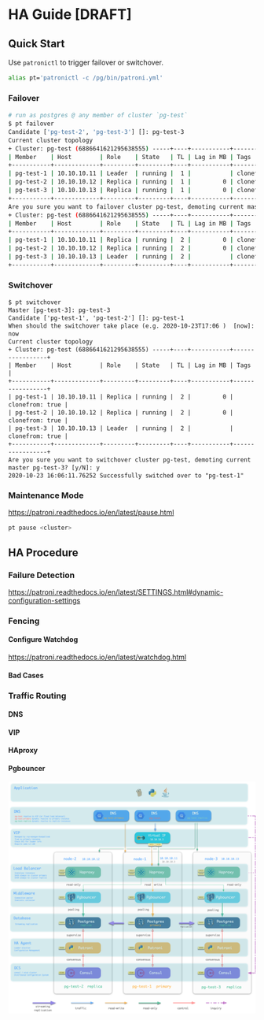 # HA Guide  [DRAFT]



## Quick Start

Use `patronictl` to trigger failover or switchover.

```bash
alias pt='patronictl -c /pg/bin/patroni.yml'
```

### Failover

```bash
# run as postgres @ any member of cluster `pg-test`
$ pt failover
Candidate ['pg-test-2', 'pg-test-3'] []: pg-test-3
Current cluster topology
+ Cluster: pg-test (6886641621295638555) -----+----+-----------+-----------------+
| Member    | Host        | Role    | State   | TL | Lag in MB | Tags            |
+-----------+-------------+---------+---------+----+-----------+-----------------+
| pg-test-1 | 10.10.10.11 | Leader  | running |  1 |           | clonefrom: true |
| pg-test-2 | 10.10.10.12 | Replica | running |  1 |         0 | clonefrom: true |
| pg-test-3 | 10.10.10.13 | Replica | running |  1 |         0 | clonefrom: true |
+-----------+-------------+---------+---------+----+-----------+-----------------+
Are you sure you want to failover cluster pg-test, demoting current master pg-test-1? [y/N]: y
+ Cluster: pg-test (6886641621295638555) -----+----+-----------+-----------------+
| Member    | Host        | Role    | State   | TL | Lag in MB | Tags            |
+-----------+-------------+---------+---------+----+-----------+-----------------+
| pg-test-1 | 10.10.10.11 | Replica | running |  2 |         0 | clonefrom: true |
| pg-test-2 | 10.10.10.12 | Replica | running |  2 |         0 | clonefrom: true |
| pg-test-3 | 10.10.10.13 | Leader  | running |  2 |           | clonefrom: true |
+-----------+-------------+---------+---------+----+-----------+-----------------+
```

### Switchover

```
$ pt switchover
Master [pg-test-3]: pg-test-3
Candidate ['pg-test-1', 'pg-test-2'] []: pg-test-1
When should the switchover take place (e.g. 2020-10-23T17:06 )  [now]: now
Current cluster topology
+ Cluster: pg-test (6886641621295638555) -----+----+-----------+-----------------+
| Member    | Host        | Role    | State   | TL | Lag in MB | Tags            |
+-----------+-------------+---------+---------+----+-----------+-----------------+
| pg-test-1 | 10.10.10.11 | Replica | running |  2 |         0 | clonefrom: true |
| pg-test-2 | 10.10.10.12 | Replica | running |  2 |         0 | clonefrom: true |
| pg-test-3 | 10.10.10.13 | Leader  | running |  2 |           | clonefrom: true |
+-----------+-------------+---------+---------+----+-----------+-----------------+
Are you sure you want to switchover cluster pg-test, demoting current master pg-test-3? [y/N]: y
2020-10-23 16:06:11.76252 Successfully switched over to "pg-test-1"
```

### Maintenance Mode

https://patroni.readthedocs.io/en/latest/pause.html

```bash
pt pause <cluster>
```





## HA Procedure

### Failure Detection

https://patroni.readthedocs.io/en/latest/SETTINGS.html#dynamic-configuration-settings



### Fencing

#### Configure Watchdog

https://patroni.readthedocs.io/en/latest/watchdog.html

#### Bad Cases





### Traffic Routing

#### DNS

#### VIP

#### HAproxy

#### Pgbouncer

![](img/proxy.png)

